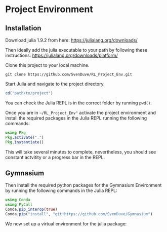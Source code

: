 # Project Environment

## Installation

Download julia 1.9.2 from here: https://julialang.org/downloads/

Then ideally add the julia executable to your path by following these instructions: https://julialang.org/downloads/platform/

Clone this project to your local machine.

```
git clone https://github.com/SvenDuve/RL_Project_Env.git
```

Start Julia and navigate to the project directory.

```julia
cd("path/to/project")
``` 

You can check the Julia REPL is in the correct folder by running ```pwd()```.

Once you are in ```~/RL_Project_Env"``` activate the project environment and install the required packages in the Julia REPL running the following commands:

```julia
using Pkg
Pkg.activate(".")
Pkg.instantiate()
```

This will take several minutes to complete, nevertheless, you should see constant actvitity or a progress bar in the REPL.

## Gymnasium

Then install the required python packages for the Gymnasium Environment by running the following commands in the Julia REPL:

```julia
using Conda
using PyCall
Conda.pip_interop(true)
Conda.pip("install", "git+https://github.com/SvenDuve/Gymnasium")
```

We now set up a virtual environment for the julia package: